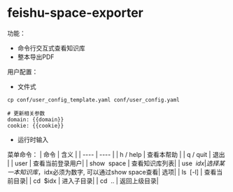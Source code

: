 # feishu-space-exporter
功能：
- 命令行交互式查看知识库
- 整本导出PDF

用户配置：
- 文件式
```
cp conf/user_config_template.yaml conf/user_config.yaml
```
```
# 更新相关参数
domain: {{domain}}
cookie: {{cookie}}
```
- 运行时输入


菜单命令：
|  命令   | 含义  |
|  ----  | ----  |
| h / help  | 查看本帮助 |
| q / quit  | 退出 |
| user | 查看当前登录用户|
| show&nbsp;&nbsp;space | 查看知识库列表|
| use&nbsp;&nbsp;$idx | 选择某一本知识库，$idx必须为数字, 可以通过show space查看| 选项|
| ls&nbsp;&nbsp;[-l] | 查看当前目录|
| cd&nbsp;&nbsp;$idx | 进入子目录|
| cd&nbsp;&nbsp;.. | 返回上级目录|

